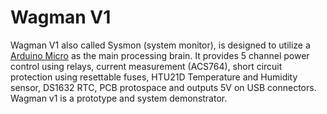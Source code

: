 # Wagman V1

Wagman V1 also called Sysmon (system monitor), is designed to utilize a [Arduino Micro](http://store.arduino.cc/products/arduino-micro) as the main processing brain. It provides 5 channel power control using relays, current measurement (ACS764), short circuit protection using resettable fuses, HTU21D Temperature and Humidity sensor, DS1632 RTC, PCB protospace and outputs 5V on USB connectors. Wagman v1 is a prototype and system demonstrator.
